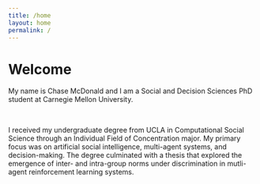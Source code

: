 ```yaml
---
title: /home
layout: home
permalink: /
---
```


# Welcome

My name is Chase McDonald and I am a Social and Decision Sciences PhD student at Carnegie Mellon University. <br/>

<br/>

I received my undergraduate degree from UCLA in Computational Social Science through an Individual Field of Concentration major. My primary focus was on artificial social intelligence, multi-agent systems, and decision-making. The degree culminated with a thesis that explored the emergence of inter- and intra-group norms under discrimination in mutli-agent reinforcement learning systems.  <br/>

